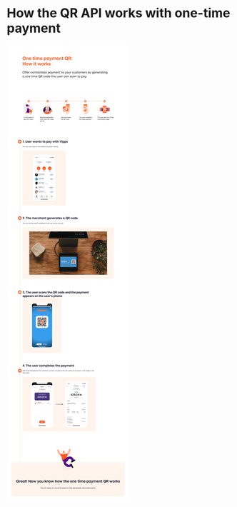 <!-- START_METADATA
---
title: How the QR API works with one-time payment
sidebar_label: One-time payment
sidebar_position: 15
description: How the QR API works with one-time payment
pagination_next: null
pagination_prev: null
hide_table_of_contents: true
---
END_METADATA -->

# How the QR API works with one-time payment

![One-Time Payment QR how it works](../images/one-time-payment-qr-how-it-works.png)
